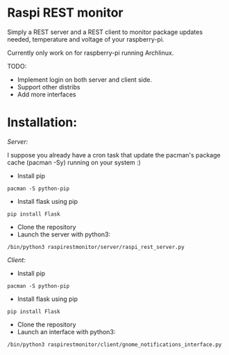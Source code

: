 Raspi REST monitor
================

Simply a REST server and a REST client to monitor package updates needed, temperature and voltage of your raspberry-pi.

Currently only work on for raspberry-pi running Archlinux.

TODO:
- Implement login on both server and client side.
- Support other distribs
- Add more interfaces

Installation:
============

*Server:*

I suppose you already have a cron task that update the pacman's package cache (pacman -Sy) running on your system :)

- Install pip
~~~
pacman -S python-pip
~~~
- Install flask using pip
~~~
pip install Flask
~~~
- Clone the repository
- Launch the server with python3: 
~~~
/bin/python3 raspirestmonitor/server/raspi_rest_server.py
~~~

*Client:*

- Install pip
~~~
pacman -S python-pip
~~~
- Install flask using pip
~~~
pip install Flask
~~~
- Clone the repository
- Launch an interface with python3:
~~~
/bin/python3 raspirestmonitor/client/gnome_notifications_interface.py
~~~
